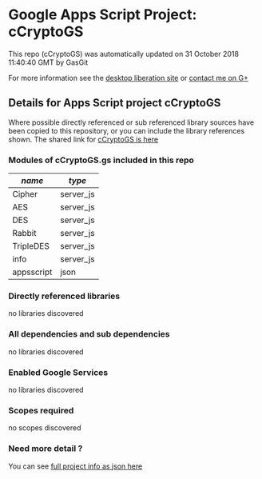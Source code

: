 # Google Apps Script Project: cCryptoGS
This repo (cCryptoGS) was automatically updated on 31 October 2018 11:40:40 GMT by GasGit

For more information see the [desktop liberation site](http://ramblings.mcpher.com/Home/excelquirks/drivesdk/gettinggithubready "desktop liberation") or [contact me on G+](https://plus.google.com/+BruceMcpherson "Bruce McPherson - GDE")
## Details for Apps Script project cCryptoGS
Where possible directly referenced or sub referenced library sources have been copied to this repository, or you can include the library references shown. 
The shared link for [cCryptoGS is here](https://script.google.com/d/1IEkpeS8hsMSVLRdCMprij996zG6ek9UvGwcCJao_hlDMlgbWWvJpONrs/edit?usp=sharing "open in the GAS IDE")

### Modules of cCryptoGS.gs included in this repo
*name*|*type*
--- | --- 
Cipher| server_js
AES| server_js
DES| server_js
Rabbit| server_js
TripleDES| server_js
info| server_js
appsscript| json
### Directly referenced libraries
no libraries discovered
### All dependencies and sub dependencies
no libraries discovered
### Enabled Google Services
no libraries discovered
### Scopes required
no scopes discovered
### Need more detail ?
You can see [full project info as json here](info.json)
